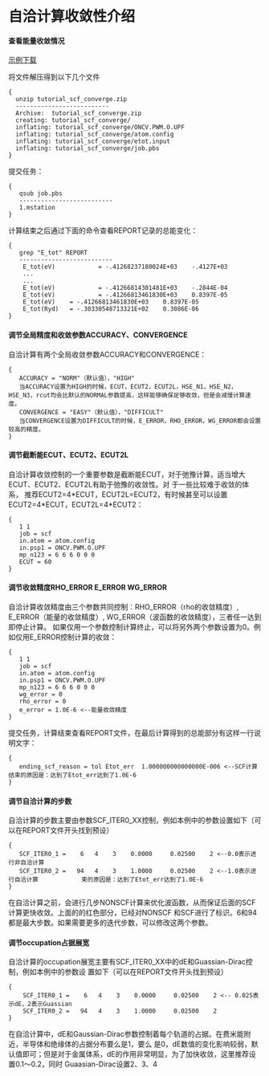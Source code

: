 # 自洽计算收敛性介绍
#### 查看能量收敛情况
[示例下载](http://39.98.50.106/pwmat-resource/course-download/PWmat/tutorial_scf_converge.zip)

将文件解压得到以下几个文件
``` 
{
  unzip tutorial_scf_converge.zip
  --------------------------
  Archive:  tutorial_scf_converge.zip
  creating: tutorial_scf_converge/
  inflating: tutorial_scf_converge/ONCV.PWM.O.UPF
  inflating: tutorial_scf_converge/atom.config
  inflating: tutorial_scf_converge/etot.input
  inflating: tutorial_scf_converge/job.pbs
}
```
提交任务：
``` 
{
   qsub job.pbs
   --------------------------
   1.mstation
}
```
计算结束之后通过下面的命令查看REPORT记录的总能变化：
```
{
   grep "E_tot" REPORT
   --------------------------
    E_tot(eV)            = -.41268237180024E+03    -.4127E+03
    ...
    ...
    E_tot(eV)            = -.41266814301481E+03    -.2844E-04
    E_tot(eV)            = -.41266813461830E+03    0.8397E-05
    E_tot(eV)    = -.41266813461830E+03    0.8397E-05
    E_tot(Ryd)   = -.30330548713321E+02    0.3086E-06 
}
```
#### 调节全局精度和收敛参数ACCURACY、CONVERGENCE
自洽计算有两个全局收敛参数ACCURACY和CONVERGENCE：
```
{
   ACCURACY = "NORM"（默认值），"HIGH"
   当ACCURACY设置为HIGH的时候，ECUT，ECUT2，ECUT2L，HSE_N1，HSE_N2，HSE_N3，rcut均会比默认的NORMAL参数提高，这样能够确保足够收敛，但是会减慢计算速度。
   CONVERGENCE = "EASY"（默认值），"DIFFICULT"
   当CONVERGENCE设置为DIFFICULT的时候，E_ERROR，RHO_ERROR，WG_ERROR都会设置较高的精度。
}
```
#### 调节截断能ECUT、ECUT2、ECUT2L
自洽计算收敛控制的一个重要参数是截断能ECUT，对于弛豫计算，适当增大ECUT、ECUT2、ECUT2L有助于弛豫的收敛性。对 于一些比较难于收敛的体系，
推荐ECUT2=4\*ECUT，ECUT2L=ECUT2，有时候甚至可以设置 ECUT2=4\*ECUT，ECUT2L=4\*ECUT2：
```
{
   1 1
   job = scf
   in.atom = atom.config
   in.psp1 = ONCV.PWM.O.UPF
   mp_n123 = 6 6 6 0 0 0
   ECUT = 60
}
```
#### 调节收敛精度RHO_ERROR E_ERROR WG_ERROR
自洽计算收敛精度由三个参数共同控制：RHO_ERROR（rho的收敛精度）, E_ERROR（能量的收敛精度）, WG_ERROR（波函数的收敛精度），三者任一达到即停止计算。
如果仅用一个参数控制计算终止，可以将另外两个参数设置为0。例如仅用E_ERROR控制计算的收敛：
```
{
   1 1
   job = scf
   in.atom = atom.config
   in.psp1 = ONCV.PWM.O.UPF
   mp_n123 = 6 6 6 0 0 0
   wg_error = 0
   rho_error = 0
   e_error = 1.0E-6	<--能量收敛精度	
}
```
提交任务，计算结束查看REPORT文件，在最后计算得到的总能部分有这样一行说明文字：
```
{
   ending_scf_reason = tol Etot_err  1.000000000000000E-006	<--SCF计算结束的原因是：达到了Etot_err达到了1.0E-6		
}
```
#### 调节自洽计算的步数
自洽计算的步数主要由参数SCF_ITER0_XX控制，例如本例中的参数设置如下（可以在REPORT文件开头找到预设）
```
{
   SCF_ITER0_1 =    6   4    3    0.0000     0.02500    2 <--0.0表示进行非自洽计算
   SCF_ITER0_2 =   94   4    3    1.0000     0.02500    2 <--1.0表示进行自洽计算			束的原因是：达到了Etot_err达到了1.0E-6		
}
```
在自洽计算之前，会进行几步NONSCF计算来优化波函数，从而保证后面的SCF计算更快收敛。上面的的红色部分，已经对NONSCF 和SCF进行了标识。6和94都是最大步数。如果需要更多的迭代步数，可以修改这两个参数。
#### 调节occupation占据展宽
自洽计算的occupation展宽主要有SCF_ITER0_XX中的dE和Guassian-Dirac控制，例如本例中的参数设 置如下（可以在REPORT文件开头找到预设）
```
{
    SCF_ITER0_1 =    6   4    3    0.0000     0.02500    2 <-- 0.025表示dE，2表示Guassian
    SCF_ITER0_2 =   94   4    3    1.0000     0.02500    2 			
}
```
在自洽计算中，dE和Gaussian-Dirac参数控制着每个轨道的占据。在费米能附近，半导体和绝缘体的占据分布要么是1，要么 是0，dE数值的变化影响较弱，默认值即可；但是对于金属体系，dE的作用非常明显，为了加快收敛，这里推荐设置0.1～0.2，同时 Guaasian-Dirac设置2、3、4